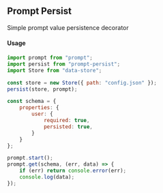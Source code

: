 ## Prompt Persist

Simple prompt value persistence decorator

#### Usage

```javascript
import prompt from "prompt";
import persist from "prompt-persist";
import Store from "data-store";

const store = new Store({ path: "config.json" });
persist(store, prompt);

const schema = {
    properties: {
        user: {
            required: true,
            persisted: true,
        }
    }
};

prompt.start();
prompt.get(schema, (err, data) => {
    if (err) return console.error(err);
    console.log(data);
});
```
